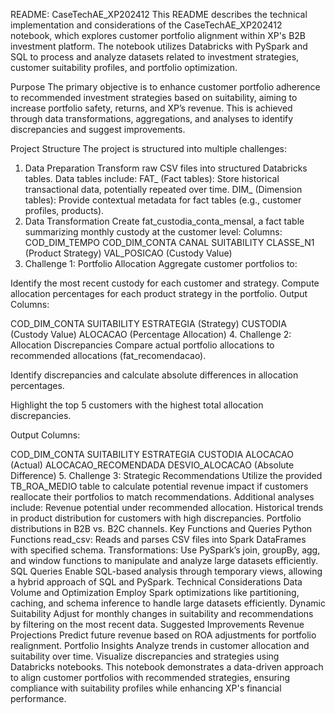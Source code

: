 README: CaseTechAE_XP202412
This README describes the technical implementation and considerations of the CaseTechAE_XP202412 notebook, which explores customer portfolio alignment within XP's B2B investment platform. The notebook utilizes Databricks with PySpark and SQL to process and analyze datasets related to investment strategies, customer suitability profiles, and portfolio optimization.

Purpose
The primary objective is to enhance customer portfolio adherence to recommended investment strategies based on suitability, aiming to increase portfolio safety, returns, and XP’s revenue. This is achieved through data transformations, aggregations, and analyses to identify discrepancies and suggest improvements.

Project Structure
The project is structured into multiple challenges:

1. Data Preparation
Transform raw CSV files into structured Databricks tables.
Data tables include:
FAT_ (Fact tables): Store historical transactional data, potentially repeated over time.
DIM_ (Dimension tables): Provide contextual metadata for fact tables (e.g., customer profiles, products).
2. Data Transformation
Create fat_custodia_conta_mensal, a fact table summarizing monthly custody at the customer level:
Columns:
COD_DIM_TEMPO
COD_DIM_CONTA
CANAL
SUITABILITY
CLASSE_N1 (Product Strategy)
VAL_POSICAO (Custody Value)
3. Challenge 1: Portfolio Allocation
Aggregate customer portfolios to:

Identify the most recent custody for each customer and strategy.
Compute allocation percentages for each product strategy in the portfolio.
Output Columns:

COD_DIM_CONTA
SUITABILITY
ESTRATEGIA (Strategy)
CUSTODIA (Custody Value)
ALOCACAO (Percentage Allocation)
4. Challenge 2: Allocation Discrepancies
Compare actual portfolio allocations to recommended allocations (fat_recomendacao).

Identify discrepancies and calculate absolute differences in allocation percentages.

Highlight the top 5 customers with the highest total allocation discrepancies.

Output Columns:

COD_DIM_CONTA
SUITABILITY
ESTRATEGIA
CUSTODIA
ALOCACAO (Actual)
ALOCACAO_RECOMENDADA
DESVIO_ALOCACAO (Absolute Difference)
5. Challenge 3: Strategic Recommendations
Utilize the provided TB_ROA_MEDIO table to calculate potential revenue impact if customers reallocate their portfolios to match recommendations.
Additional analyses include:
Revenue potential under recommended allocation.
Historical trends in product distribution for customers with high discrepancies.
Portfolio distributions in B2B vs. B2C channels.
Key Functions and Queries
Python Functions
read_csv: Reads and parses CSV files into Spark DataFrames with specified schema.
Transformations:
Use PySpark’s join, groupBy, agg, and window functions to manipulate and analyze large datasets efficiently.
SQL Queries
Enable SQL-based analysis through temporary views, allowing a hybrid approach of SQL and PySpark.
Technical Considerations
Data Volume and Optimization
Employ Spark optimizations like partitioning, caching, and schema inference to handle large datasets efficiently.
Dynamic Suitability
Adjust for monthly changes in suitability and recommendations by filtering on the most recent data.
Suggested Improvements
Revenue Projections
Predict future revenue based on ROA adjustments for portfolio realignment.
Portfolio Insights
Analyze trends in customer allocation and suitability over time.
Visualize discrepancies and strategies using Databricks notebooks.
This notebook demonstrates a data-driven approach to align customer portfolios with recommended strategies, ensuring compliance with suitability profiles while enhancing XP's financial performance.

